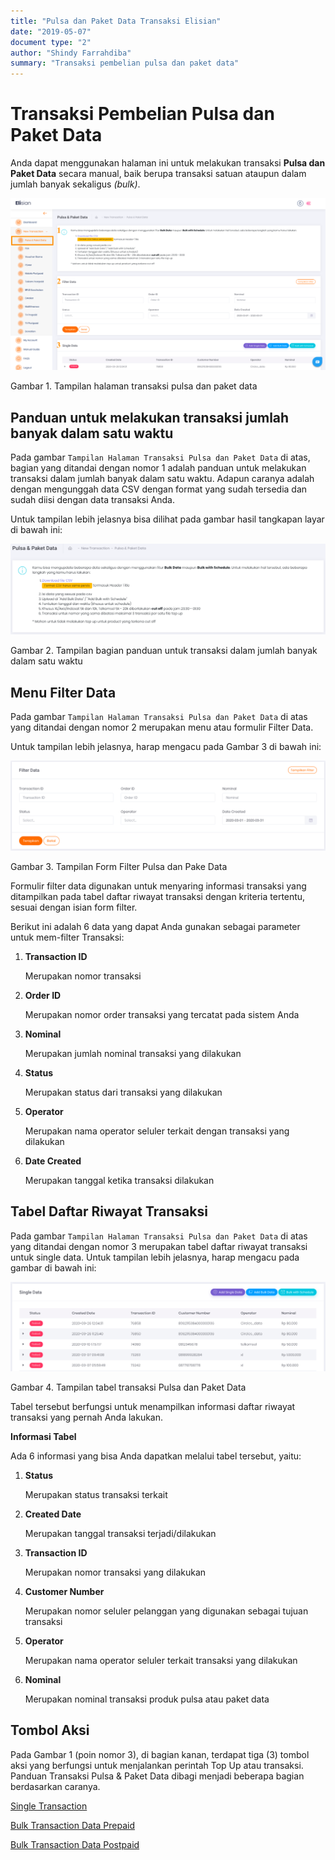 ```yaml
---
title: "Pulsa dan Paket Data Transaksi Elisian"
date: "2019-05-07"
document type: "2" 
author: "Shindy Farrahdiba"
summary: "Transaksi pembelian pulsa dan paket data"
---
```


# Transaksi Pembelian Pulsa dan Paket Data

Anda dapat menggunakan halaman ini untuk melakukan transaksi **Pulsa dan Paket Data** secara manual, baik berupa transaksi satuan ataupun dalam jumlah banyak sekaligus *(bulk)*.

![](./image-user-manual/elisian-pulsa-1.png)

Gambar 1. Tampilan halaman transaksi pulsa dan paket data

## **Panduan untuk melakukan transaksi jumlah banyak dalam satu waktu**

Pada gambar `Tampilan Halaman Transaksi Pulsa dan Paket Data` di atas, bagian yang ditandai dengan nomor 1 adalah panduan untuk melakukan transaksi dalam jumlah banyak dalam satu waktu. Adapun caranya adalah dengan  mengunggah data CSV dengan format yang sudah tersedia dan sudah diisi dengan data transaksi Anda. 

Untuk tampilan lebih jelasnya bisa dilihat pada gambar hasil tangkapan layar di bawah ini:

![](./image-user-manual/elisian-pulsa-2.png)

Gambar 2. Tampilan bagian panduan untuk transaksi dalam jumlah banyak dalam satu waktu

## **Menu Filter Data**

Pada gambar `Tampilan Halaman Transaksi Pulsa dan Paket Data` di atas yang ditandai dengan nomor 2 merupakan menu atau formulir Filter Data. 

Untuk tampilan lebih jelasnya, harap mengacu pada Gambar 3 di bawah ini:

![](./image-user-manual/elisian-pulsa-3.png)

Gambar 3. Tampilan Form Filter Pulsa dan Pake Data

Formulir filter data digunakan untuk menyaring informasi transaksi yang ditampilkan pada tabel daftar riwayat transaksi dengan kriteria tertentu, sesuai dengan isian form filter.

Berikut ini adalah 6 data yang dapat Anda gunakan sebagai parameter untuk mem-filter Transaksi:

1. **Transaction ID** 

    Merupakan nomor transaksi

2. **Order ID** 

    Merupakan nomor order transaksi yang tercatat pada sistem Anda

3. **Nominal** 

    Merupakan jumlah nominal transaksi yang dilakukan

4. **Status** 

    Merupakan status dari transaksi yang dilakukan

5. **Operator** 

    Merupakan nama operator seluler terkait dengan transaksi yang dilakukan

6. **Date Created** 

    Merupakan tanggal ketika transaksi dilakukan

## Tabel Daftar Riwayat Transaksi

Pada gambar `Tampilan Halaman Transaksi Pulsa dan Paket Data` di atas yang ditandai dengan nomor 3 merupakan tabel daftar riwayat transaksi untuk single data. Untuk tampilan lebih jelasnya, harap mengacu pada gambar di bawah ini:

![](./image-user-manual/elisian-pulsa-4.png)

Gambar 4. Tampilan tabel transaksi Pulsa dan Paket Data

Tabel tersebut berfungsi untuk menampilkan informasi daftar riwayat transaksi yang pernah Anda lakukan.

**Informasi Tabel** 

Ada 6 informasi yang bisa Anda dapatkan melalui tabel tersebut, yaitu:

1. **Status** 

    Merupakan status transaksi terkait

2. **Created Date** 

    Merupakan tanggal transaksi terjadi/dilakukan

3. **Transaction ID** 

    Merupakan nomor transaksi yang dilakukan

4. **Customer Number** 

    Merupakan nomor seluler pelanggan yang digunakan sebagai tujuan transaksi

5. **Operator** 

    Merupakan nama operator seluler terkait transaksi yang dilakukan

6. **Nominal** 

    Merupakan nominal transaksi produk pulsa atau paket data

## **Tombol Aksi**

Pada Gambar 1 (poin nomor 3), di bagian kanan, terdapat tiga (3) tombol aksi yang berfungsi untuk menjalankan perintah Top Up atau transaksi. Panduan Transaksi Pulsa & Paket Data dibagi menjadi beberapa bagian berdasarkan caranya.

[Single Transaction ](/Business-Initiatives/BPA#User-Guide-Elisian/elisian-trx-pulsa-paketdata-single)

[Bulk Transaction Data Prepaid](/Business-Initiatives/BPA#User-Guide-Elisian/elisian-trx-pulsa-paketdata-bulk)

[Bulk Transaction Data Postpaid](/Business-Initiatives/BPA#User-Guide-Elisian/elisian-trx-pulsa-paketdata-bulk-schedule)